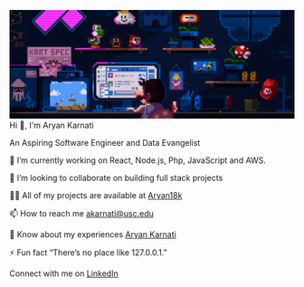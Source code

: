 ![landing-gif](https://github.com/Aryan18k/Aryan18k/blob/main/head-gif.gif)
Hi 👋, I'm Aryan Karnati

An Aspiring Software Engineer and Data Evangelist

🔭 I’m currently working on React, Node.js, Php, JavaScript and AWS.

👯 I’m looking to collaborate on building full stack projects

👨‍💻 All of my projects are available at [Aryan18k][1]

📫 How to reach me akarnati@usc.edu

📄 Know about my experiences [Aryan Karnati][3]

⚡ Fun fact “There’s no place like 127.0.0.1.”

Connect with me on [LinkedIn][2]

[1]: https://github.com/Aryan18k/Aryan18k  "Github"
[2]: https://www.linkedin.com/in/aryan-karnati-2a39461aa/ "LinkedIn"
[3]: https://fancy-mochi-01d153.netlify.app/ "Personal Website"
